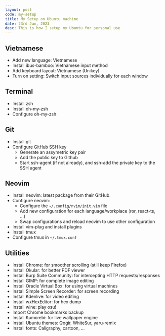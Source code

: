 ```yaml
---
layout: post
code: my-setup
title: My Setup on Ubuntu machine
date: 23rd Jan, 2023
desc: This is how I setup my Ubuntu for personal use
---
```

## Vietnamese
- Add new language: Vietnamese
- Install ibus-bamboo: Vietnamese input method
- Add keyboard layout: Vietnamese (Unikey)
- Turn on setting: Switch input sources individually for each window

## Terminal
- Install zsh
- Install oh-my-zsh
- Configure oh-my-zsh

## Git
- Install git
- Configure GitHub SSH key
    - Generate an assymetric key pair
    - Add the public key to Github
    - Start ssh-agent (if not already), and ssh-add the private key to the SSH agent

## Neovim
- Install neovim: latest package from their GitHub.
- Configure neovim:
    - Configure the `~/.config/nvim/init.vim` file
    - Add new configuration for each language/workplace (ror, react-ts, ...)
    - Swap configurations and reload neovim to use other configuration
- Install vim-plug and install plugins
- Install tmux
- Configure tmux in `~/.tmux.conf`

## Utilities
- Install Chrome: for smoother scrolling (still keep Firefox)
- Install Okular: for better PDF viewer
- Install Burp Suite Community: for intercepting HTTP requests/responses
- Install GIMP: for complete image editing
- Install Oracle Virtual Box: for using virtual machines
- Install Simple Screen Recorder: for screen recording
- Install Kdenlive: for video editing
- Install wxHexEditor: for hex dump
- Install wine: play osu!
- Import Chrome bookmarks backup
- Install Kumorebi: for live wallpaper engine
- Install Ubuntu themes: Qogir, WhiteSur, yaru-remix
- Install fonts: Caligraphy, cartoon, ...
